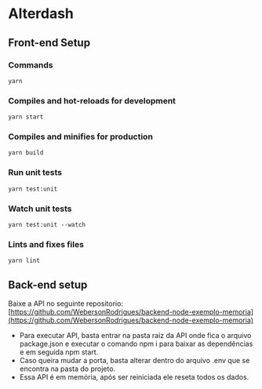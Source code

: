 # Alterdash

## Front-end Setup

### Commands
```
yarn
```

### Compiles and hot-reloads for development
```
yarn start
```

### Compiles and minifies for production
```
yarn build
```

### Run unit tests
```
yarn test:unit
```

### Watch unit tests
```
yarn test:unit --watch
```

### Lints and fixes files
```
yarn lint
```
## Back-end setup

 Baixe a API no seguinte repositorio: [https://github.com/WebersonRodrigues/backend-node-exemplo-memoria](https://github.com/WebersonRodrigues/backend-node-exemplo-memoria)    
- Para executar API, basta entrar na pasta raiz da API onde fica o arquivo package.json e executar o comando npm i para baixar as dependências e em seguida npm start.
- Caso queira mudar a porta, basta alterar dentro do arquivo .env que se encontra na pasta do projeto.    
- Essa API é em memória, após ser reiniciada ele reseta todos os dados.    